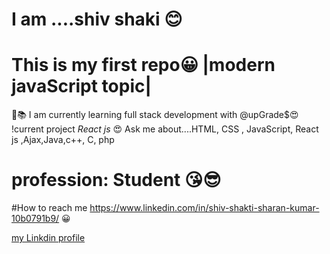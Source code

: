 # I am ....shiv shaki 😊
# This is my first repo😀 |modern javaScript topic|
📑📚 I am currently learning full stack development with @upGrade$😍
!current project *React js* 😍
Ask me about....HTML, CSS , JavaScript, React js ,Ajax,Java,c++, C, php 
# profession: Student 😘😎
#How to reach me https://www.linkedin.com/in/shiv-shakti-sharan-kumar-10b0791b9/ 😀


<a href="https://www.linkedin.com/in/shiv-shakti-sharan-kumar-10b0791b9/" >my Linkdin profile  </a>
